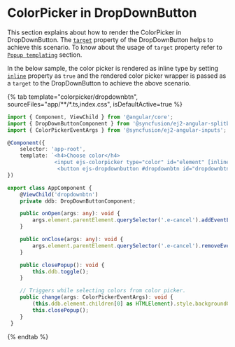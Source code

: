 # ColorPicker in DropDownButton

This section explains about how to render the ColorPicker in DropDownButton. The
[`target`](../../api/drop-down-button#target) property of the DropDownButton helps to achieve this scenario. To know about the usage of `target` property refer to [`Popup templating`](./../../drop-down-button/popup-items#popup-templating) section.

In the below sample, the color picker is rendered as inline type by setting [`inline`](../../api/color-picker#inline) property as `true` and the rendered color picker wrapper is passed as a `target` to the DropDownButton to achieve the above scenario.

{% tab template="colorpicker/dropdownbtn", sourceFiles="app/**/*.ts,index.css", isDefaultActive=true %}

```typescript
import { Component, ViewChild } from '@angular/core';
import { DropDownButtonComponent } from '@syncfusion/ej2-angular-splitbuttons';
import { ColorPickerEventArgs } from '@syncfusion/ej2-angular-inputs';

@Component({
    selector: 'app-root',
    template: `<h4>Choose color</h4>
               <input ejs-colorpicker type="color" id="element" [inline]="true" (change)="change($event)" />
                <button ejs-dropdownbutton #dropdownbtn id="dropdownbtn" (open)="onOpen($event)" (beforeClose)="onClose($event)" target=".e-colorpicker-wrapper" iconCss="e-dropdownbtn-preview"></button>`
})

export class AppComponent {
    @ViewChild('dropdownbtn')
    private ddb: DropDownButtonComponent;

    public onOpen(args: any): void {
        args.element.parentElement.querySelector('.e-cancel').addEventListener('click', this.closePopup.bind(this));
    }

    public onClose(args: any): void {
        args.element.parentElement.querySelector('.e-cancel').removeEventListener('click', this.closePopup.bind(this));
    }

    public closePopup(): void {
        this.ddb.toggle();
    }

    // Triggers while selecting colors from color picker.
    public change(args: ColorPickerEventArgs): void {
        (this.ddb.element.children[0] as HTMLElement).style.backgroundColor = args.currentValue.hex;
        this.closePopup();
    }
 }
```

{% endtab %}
